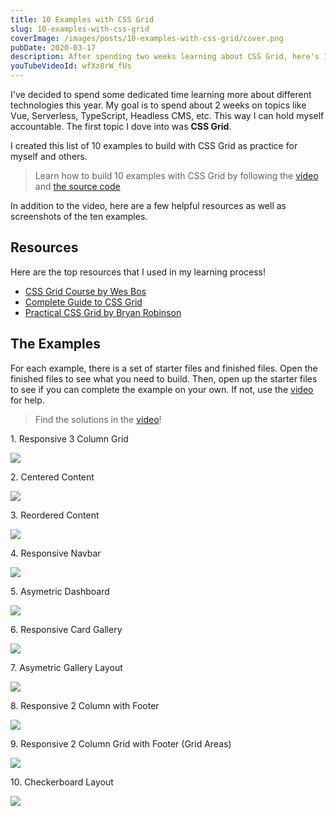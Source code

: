 ```yaml
---
title: 10 Examples with CSS Grid
slug: 10-examples-with-css-grid
coverImage: /images/posts/10-examples-with-css-grid/cover.png
pubDate: 2020-03-17
description: After spending two weeks learning about CSS Grid, here's 10 examples to demonstrate what I learned.
youTubeVideoId: wfXz8rW_fUs
---
```


I've decided to spend some dedicated time learning more about different technologies this year. My goal is to spend about 2 weeks on topics like Vue, Serverless, TypeScript, Headless CMS, etc. This way I can hold myself accountable. The first topic I dove into was **CSS Grid**.

I created this list of 10 examples to build with CSS Grid as practice for myself and others.

> Learn how to build 10 examples with CSS Grid by following the [video](https://youtu.be/wfXz8rW_fUs) and [the source code](https://github.com/jamesqquick/Getting-Started-with-CSS-Grid-by-Example)

In addition to the video, here are a few helpful resources as well as screenshots of the ten examples.

## Resources

Here are the top resources that I used in my learning process!

- [CSS Grid Course by Wes Bos](https://cssgrid.io/friend/QUICK)
- [Complete Guide to CSS Grid](https://css-tricks.com/snippets/css/complete-guide-grid/)
- [Practical CSS Grid by Bryan Robinson](https://www.udemy.com/course/practical-css-grid/)

## The Examples

For each example, there is a set of starter files and finished files. Open the finished files to see what you need to build. Then, open up the starter files to see if you can complete the example on your own. If not, use the [video](https://youtu.be/wfXz8rW_fUs) for help.

> Find the solutions in the [video](https://youtu.be/wfXz8rW_fUs)!

1\. Responsive 3 Column Grid

![](/images/posts/10-examples-with-css-grid/1.png)

2\. Centered Content

![](/images/posts/10-examples-with-css-grid/2.png)

3\. Reordered Content

![](/images/posts/10-examples-with-css-grid/3.png)

4\. Responsive Navbar

![](/images/posts/10-examples-with-css-grid/4.png)

5\. Asymetric Dashboard

![](/images/posts/10-examples-with-css-grid/5.png)

6\. Responsive Card Gallery

![](/images/posts/10-examples-with-css-grid/6.png)

7\. Asymetric Gallery Layout

![](/images/posts/10-examples-with-css-grid/7.png)

8\. Responsive 2 Column with Footer

![](/images/posts/10-examples-with-css-grid/8.png)

9\. Responsive 2 Column Grid with Footer (Grid Areas)

![](/images/posts/10-examples-with-css-grid/9.png)

10\. Checkerboard Layout

![](/images/posts/10-examples-with-css-grid/10.png)
